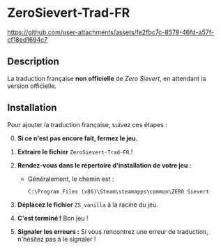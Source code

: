 # ZeroSievert-Trad-FR
https://github.com/user-attachments/assets/fe2fbc7c-8578-46fd-a57f-cf18ed1694c7

## Description
La traduction française **non officielle** de *Zero Sievert*, en attendant la version officielle.

## Installation

Pour ajouter la traduction française, suivez ces étapes :

0. **Si ce n'est pas encore fait, fermez le jeu.**

1. **Extraire le fichier** `ZeroSievert-Trad-FR`.!


2. **Rendez-vous dans le répertoire d'installation de votre jeu :**
   - Généralement, le chemin est : 
     ```
     C:\Program Files (x86)\Steam\steamapps\common\ZERO Sievert
     ```

3. **Déplacez le fichier** `ZS_vanilla` à la racine du jeu.

4. **C'est terminé !** Bon jeu ! 

5. **Signaler les erreurs :** Si vous rencontrez une erreur de traduction, n'hésitez pas à le signaler !
